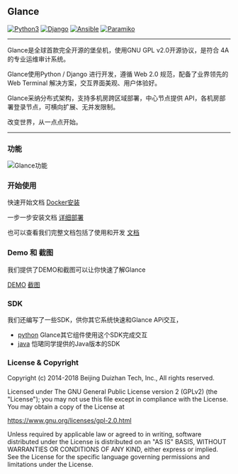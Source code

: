 ## Glance

[![Python3](https://img.shields.io/badge/python-3.6-green.svg?style=plastic)](https://www.python.org/)
[![Django](https://img.shields.io/badge/django-1.11-brightgreen.svg?style=plastic)](https://www.djangoproject.com/)
[![Ansible](https://img.shields.io/badge/ansible-2.2.2.0-blue.svg?style=plastic)](https://www.ansible.com/)
[![Paramiko](https://img.shields.io/badge/paramiko-2.1.2-green.svg?style=plastic)](http://www.paramiko.org/)


----

Glance是全球首款完全开源的堡垒机，使用GNU GPL v2.0开源协议，是符合 4A 的专业运维审计系统。

Glance使用Python / Django 进行开发，遵循 Web 2.0 规范，配备了业界领先的 Web Terminal 解决方案，交互界面美观、用户体验好。

Glance采纳分布式架构，支持多机房跨区域部署，中心节点提供 API，各机房部署登录节点，可横向扩展、无并发限制。

改变世界，从一点点开始。

----

### 功能

 ![Glance功能](https://Glance-release.oss-cn-hangzhou.aliyuncs.com/Glance13.jpg "Glance功能")

### 开始使用

快速开始文档  [Docker安装](http://docs.Glance.org/zh/docs/dockerinstall.html)

一步一步安装文档 [详细部署](http://docs.Glance.org/zh/docs/step_by_step.html)

也可以查看我们完整文档包括了使用和开发 [文档](http://docs.Glance.org)

### Demo 和 截图

我们提供了DEMO和截图可以让你快速了解Glance

[DEMO](http://demo.Glance.org)
[截图](http://docs.Glance.org/zh/docs/snapshot.html)

### SDK

我们还编写了一些SDK，供你其它系统快速和Glance APi交互，

- [python](https://github.com/Glance/Glance-python-sdk) Glance其它组件使用这个SDK完成交互
- [java](https://github.com/KaiJunYan/Glance-java-sdk.git) 恺珺同学提供的Java版本的SDK


### License & Copyright
Copyright (c) 2014-2018 Beijing Duizhan Tech, Inc., All rights reserved.

Licensed under The GNU General Public License version 2 (GPLv2)  (the "License"); you may not use this file except in compliance with the License. You may obtain a copy of the License at

https://www.gnu.org/licenses/gpl-2.0.html

Unless required by applicable law or agreed to in writing, software distributed under the License is distributed on an "AS IS" BASIS, WITHOUT WARRANTIES OR CONDITIONS OF ANY KIND, either express or implied. See the License for the specific language governing permissions and limitations under the License.

